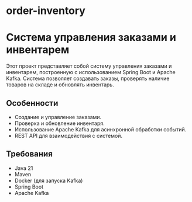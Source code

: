 # order-inventory
# Система управления заказами и инвентарем

Этот проект представляет собой систему управления заказами и инвентарем, построенную с использованием Spring Boot и Apache Kafka. Система позволяет создавать заказы, проверять наличие товаров на складе и обновлять инвентарь.

## Особенности

- Создание и управление заказами.
- Проверка и обновление инвентаря.
- Использование Apache Kafka для асинхронной обработки событий.
- REST API для взаимодействия с системой.

## Требования

- Java 21
- Maven
- Docker (для запуска Kafka)
- Spring Boot
- Apache Kafka
